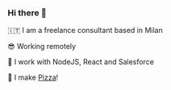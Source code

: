 ### Hi there 👋

🇮🇹 I am a freelance consultant based in Milan 

😎 Working remotely

🧰 I work with NodeJS, React and Salesforce

🍕 I make [Pizza](https://i.ibb.co/KyfWLNH/Screenshot-2021-02-19-at-13-54-16.jpg)!

<!--
**zerbfra/zerbfra** is a ✨ _special_ ✨ repository because its `README.md` (this file) appears on your GitHub profile.

Here are some ideas to get you started:

- 🔭 I’m currently working on ...
- 🌱 I’m currently learning ...
- 👯 I’m looking to collaborate on ...
- 🤔 I’m looking for help with ...
- 💬 Ask me about ...
- 📫 How to reach me: ...
- 😄 Pronouns: ...
- ⚡ Fun fact: ...
-->
